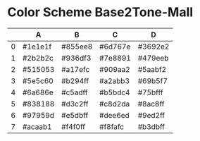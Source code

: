 # Color Scheme Base2Tone-Mall

|   | A       | B       | C       | D       |
|---|---------|---------|---------|---------|
| 0 | #1e1e1f | #855ee8 | #6d767e | #3692e2 |
| 1 | #2b2b2c | #936df3 | #7e8891 | #479eeb |
| 2 | #515053 | #a17efc | #909aa2 | #5aabf2 |
| 3 | #5e5c60 | #b294ff | #a2abb3 | #69b5f7 |
| 4 | #6a686e | #c5adff | #b5bdc4 | #75bfff |
| 5 | #838188 | #d3c2ff | #c8d2da | #8ac8ff |
| 6 | #97959d | #e5dbff | #dee6ed | #9ed2ff |
| 7 | #acaab1 | #f4f0ff | #f8fafc | #b3dbff |

